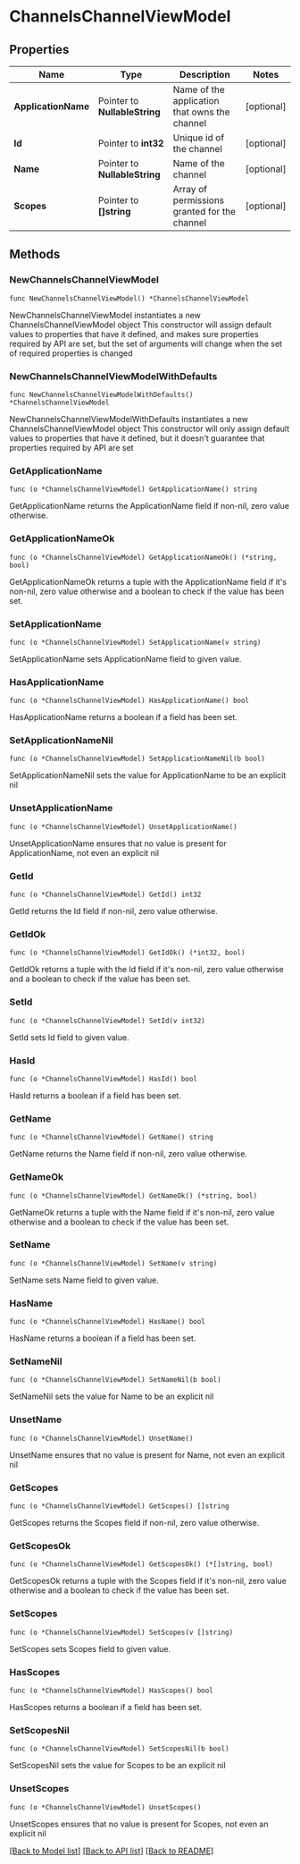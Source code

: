 # ChannelsChannelViewModel

## Properties

Name | Type | Description | Notes
------------ | ------------- | ------------- | -------------
**ApplicationName** | Pointer to **NullableString** | Name of the application that owns the channel | [optional] 
**Id** | Pointer to **int32** | Unique id of the channel | [optional] 
**Name** | Pointer to **NullableString** | Name of the channel | [optional] 
**Scopes** | Pointer to **[]string** | Array of permissions granted for the channel | [optional] 

## Methods

### NewChannelsChannelViewModel

`func NewChannelsChannelViewModel() *ChannelsChannelViewModel`

NewChannelsChannelViewModel instantiates a new ChannelsChannelViewModel object
This constructor will assign default values to properties that have it defined,
and makes sure properties required by API are set, but the set of arguments
will change when the set of required properties is changed

### NewChannelsChannelViewModelWithDefaults

`func NewChannelsChannelViewModelWithDefaults() *ChannelsChannelViewModel`

NewChannelsChannelViewModelWithDefaults instantiates a new ChannelsChannelViewModel object
This constructor will only assign default values to properties that have it defined,
but it doesn't guarantee that properties required by API are set

### GetApplicationName

`func (o *ChannelsChannelViewModel) GetApplicationName() string`

GetApplicationName returns the ApplicationName field if non-nil, zero value otherwise.

### GetApplicationNameOk

`func (o *ChannelsChannelViewModel) GetApplicationNameOk() (*string, bool)`

GetApplicationNameOk returns a tuple with the ApplicationName field if it's non-nil, zero value otherwise
and a boolean to check if the value has been set.

### SetApplicationName

`func (o *ChannelsChannelViewModel) SetApplicationName(v string)`

SetApplicationName sets ApplicationName field to given value.

### HasApplicationName

`func (o *ChannelsChannelViewModel) HasApplicationName() bool`

HasApplicationName returns a boolean if a field has been set.

### SetApplicationNameNil

`func (o *ChannelsChannelViewModel) SetApplicationNameNil(b bool)`

 SetApplicationNameNil sets the value for ApplicationName to be an explicit nil

### UnsetApplicationName
`func (o *ChannelsChannelViewModel) UnsetApplicationName()`

UnsetApplicationName ensures that no value is present for ApplicationName, not even an explicit nil
### GetId

`func (o *ChannelsChannelViewModel) GetId() int32`

GetId returns the Id field if non-nil, zero value otherwise.

### GetIdOk

`func (o *ChannelsChannelViewModel) GetIdOk() (*int32, bool)`

GetIdOk returns a tuple with the Id field if it's non-nil, zero value otherwise
and a boolean to check if the value has been set.

### SetId

`func (o *ChannelsChannelViewModel) SetId(v int32)`

SetId sets Id field to given value.

### HasId

`func (o *ChannelsChannelViewModel) HasId() bool`

HasId returns a boolean if a field has been set.

### GetName

`func (o *ChannelsChannelViewModel) GetName() string`

GetName returns the Name field if non-nil, zero value otherwise.

### GetNameOk

`func (o *ChannelsChannelViewModel) GetNameOk() (*string, bool)`

GetNameOk returns a tuple with the Name field if it's non-nil, zero value otherwise
and a boolean to check if the value has been set.

### SetName

`func (o *ChannelsChannelViewModel) SetName(v string)`

SetName sets Name field to given value.

### HasName

`func (o *ChannelsChannelViewModel) HasName() bool`

HasName returns a boolean if a field has been set.

### SetNameNil

`func (o *ChannelsChannelViewModel) SetNameNil(b bool)`

 SetNameNil sets the value for Name to be an explicit nil

### UnsetName
`func (o *ChannelsChannelViewModel) UnsetName()`

UnsetName ensures that no value is present for Name, not even an explicit nil
### GetScopes

`func (o *ChannelsChannelViewModel) GetScopes() []string`

GetScopes returns the Scopes field if non-nil, zero value otherwise.

### GetScopesOk

`func (o *ChannelsChannelViewModel) GetScopesOk() (*[]string, bool)`

GetScopesOk returns a tuple with the Scopes field if it's non-nil, zero value otherwise
and a boolean to check if the value has been set.

### SetScopes

`func (o *ChannelsChannelViewModel) SetScopes(v []string)`

SetScopes sets Scopes field to given value.

### HasScopes

`func (o *ChannelsChannelViewModel) HasScopes() bool`

HasScopes returns a boolean if a field has been set.

### SetScopesNil

`func (o *ChannelsChannelViewModel) SetScopesNil(b bool)`

 SetScopesNil sets the value for Scopes to be an explicit nil

### UnsetScopes
`func (o *ChannelsChannelViewModel) UnsetScopes()`

UnsetScopes ensures that no value is present for Scopes, not even an explicit nil

[[Back to Model list]](../README.md#documentation-for-models) [[Back to API list]](../README.md#documentation-for-api-endpoints) [[Back to README]](../README.md)



